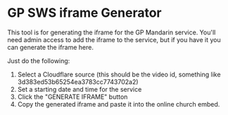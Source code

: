 # GP SWS iframe Generator

This tool is for generating the iframe for the GP Mandarin service.
You'll need admin access to add the iframe to the service, but if you have it you can generate the iframe here.

Just do the following:
1. Select a Cloudflare source (this should be the video id, something like 3d383ed53b65254ea3783cc7743702a2)
2. Set a starting date and time for the service
3. Click the "GENERATE IFRAME" button
4. Copy the generated iframe and paste it into the online church embed.
